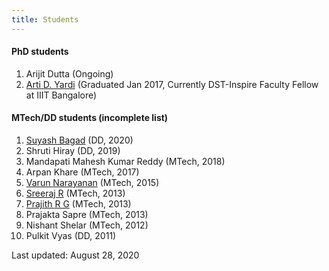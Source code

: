 ```yaml
---
title: Students
---
```


#### PhD students

  1. Arijit Dutta (Ongoing)
  1. [Arti D. Yardi](https://www.iiitb.ac.in/faculty/arti-dilip-yardi) (Graduated Jan 2017, Currently DST-Inspire Faculty Fellow at IIIT Bangalore)

#### MTech/DD students (incomplete list)
    
  1. [Suyash Bagad](https://suyash67.github.io/homepage/) (DD, 2020)
  1. Shruti Hiray (DD, 2019)
  1. Mandapati Mahesh Kumar Reddy (MTech, 2018)
  1. Arpan Khare (MTech, 2017)
  1. [Varun Narayanan](https://www.tifr.res.in/~varun.narayanan/) (MTech, 2015)
  1. [Sreeraj R](http://radioninja.in/) (MTech, 2013)
  1. [Prajith R G](https://www.chalmers.se/en/staff/Pages/ramgee.aspx) (MTech, 2013)
  1. Prajakta Sapre (MTech, 2013)
  1. Nishant Shelar (MTech, 2012)
  1. Pulkit Vyas (DD, 2011)

Last updated: August 28, 2020
